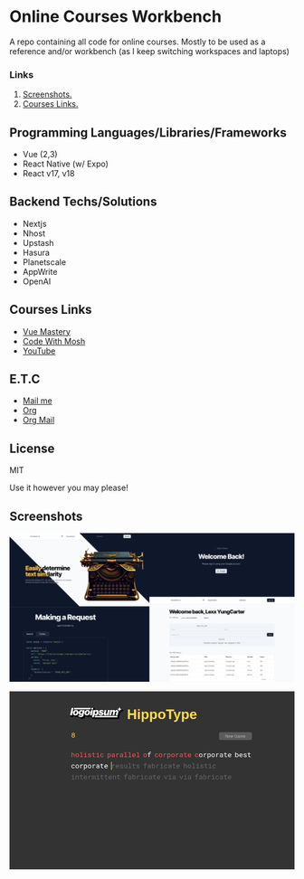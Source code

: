 # Online Courses Workbench
A repo containing all code for online courses. Mostly to be used as a reference and/or workbench (as I keep switching workspaces and laptops)

### Links
1. [ Screenshots. ](#screenshots)
2. [ Courses Links. ](#courses-links)

## Programming Languages/Libraries/Frameworks
- Vue (2,3)
- React Native (w/ Expo)
- React v17, v18

## Backend Techs/Solutions
- Nextjs
- Nhost
- Upstash
- Hasura
- Planetscale
- AppWrite
- OpenAI

## Courses Links
- [Vue Mastery](https://vuemastery.com)
- [Code With Mosh](https://codewithmosh.com)
- [YouTube](https://www.youtube.com)

## E.T.C
- [Mail me](mailto:lexxyungcarter@gmail.com)
- [Org](https://acelords.com)
- [Org Mail](mailto:info@acelords.com)

## License
MIT

Use it however you may please!

## Screenshots
![Screenshot Similarity-openai](next13-similarity-openai-yt/public/screenshot-0.png)

![Screenshot Typing Game](vanilla-js-typing-game/screenshot-2.png)

